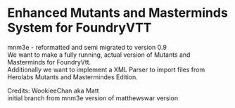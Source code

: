 # Enhanced Mutants and Masterminds System for FoundryVTT
mnm3e - reformatted and semi migrated to version 0.9  <br>
We want to make a fully running, actual version of Mutants and Masterminds for FoundryVtt.  <br>
Additionally we want to implement a XML Parser to import files from Herolabs Mutants and Mastermindes Edition. <br>

Credits:
WookieeChan aka Matt <br>
initial branch from mnm3e version of matthewswar version
